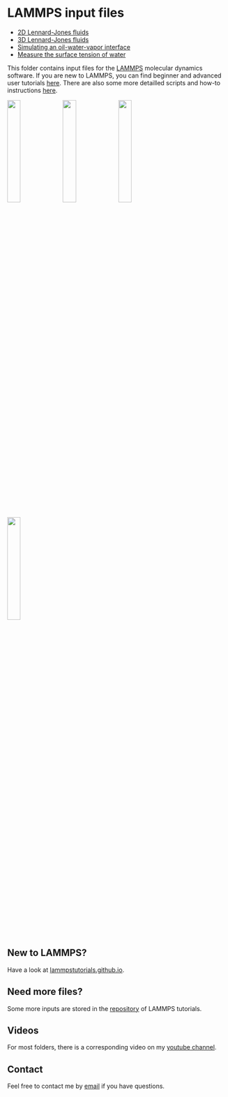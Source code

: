 # LAMMPS input files

* [2D Lennard-Jones fluids](2D-lennard-jones-fluid/)
* [3D Lennard-Jones fluids](3D-lennard-jones-fluid/)
* [Simulating an oil-water-vapor interface](water-toluene-interface/)
* [Measure the surface tension of water](water-vapour/)


This folder contains input files for the [LAMMPS](https://www.lammps.org/) molecular dynamics software. If you are new to LAMMPS, you can find beginner and advanced user tutorials [here](https://lammpstutorials.github.io/). There are also some more detailled scripts and how-to instructions [here](https://github.com/simongravelle/how-to-lammps).

<p float="left">
  <a href="amorphous-carbon/"><img src="amorphous-carbon/amorphous-carbon.jpg" width="24.5%" /></a>
  <a href="salt-dissolution-water/"><img src="salt-dissolution-water/NaCldissolution.jpeg" width="24.5%" /></a>
  <a href="CNT-under-deformation/"><img src="CNT-under-deformation/cnt-under-deformation.jpg" width="24.5%" /></a>
  <a href="solid-NaCl-under-compression/"><img src="solid-NaCl-under-compression/nacl_crystal.jpg" width="24.5%" /></a>
</p>

## New to LAMMPS?

Have a look at [lammpstutorials.github.io](https://lammpstutorials.github.io/).

## Need more files?

Some more inputs are stored in the [repository](https://github.com/lammpstutorials/lammpstutorials.github.io) of LAMMPS tutorials.

## Videos

For most folders, there is a corresponding video on my [youtube channel](https://www.youtube.com/channel/UCLmK_9wpyLVpcP7BPgN6BIw). 

## Contact 

Feel free to contact me by [email](https://simongravelle.github.io/) if you have questions.
